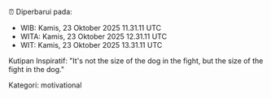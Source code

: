 ⏰ Diperbarui pada:
- WIB: Kamis, 23 Oktober 2025 11.31.11 UTC
- WITA: Kamis, 23 Oktober 2025 12.31.11 UTC
- WIT: Kamis, 23 Oktober 2025 13.31.11 UTC

Kutipan Inspiratif:
"It's not the size of the dog in the fight, but the size of the fight in the dog."


Kategori: motivational

